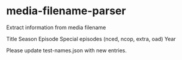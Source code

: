 # media-filename-parser
Extract information from media filename

Title
Season
Episode
Special episodes (nced, ncop, extra, oad)
Year

Please update test-names.json with new entries.
